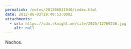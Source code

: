 ```yaml
---
permalink: /notes/201206031940/index.html
date: 2012-06-03T19:40:53.000Z
attachments:
  - url: https://cdn.rknight.me/site/2025/12769236.jpg
    alt: null
---
```


Nachos.
